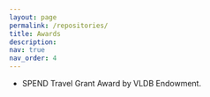 ```yaml
---
layout: page
permalink: /repositories/
title: Awards
description:
nav: true
nav_order: 4
---
```


* SPEND Travel Grant Award by VLDB Endowment.